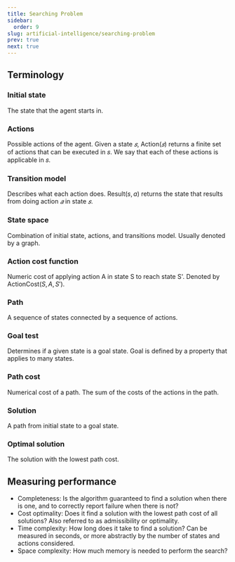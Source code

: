 ```yaml
---
title: Searching Problem
sidebar:
  order: 9
slug: artificial-intelligence/searching-problem
prev: true
next: true
---
```


## Terminology

### Initial state

The state that the agent starts in.

### Actions

Possible actions of the agent. Given a state $𝑠$,
$\text{Action}(𝑠)$ returns a finite set of actions that can be executed in
𝑠. We say that each of these actions is applicable in 𝑠.

### Transition model

Describes what each action does. $\text{Result}(s, a)$ returns the state that results from doing action $𝑎$
in state $𝑠$.

### State space

Combination of initial state, actions, and transitions model. Usually denoted by a graph.

### Action cost function

Numeric cost of applying action A in state S to reach state S'. Denoted by $\text{ActionCost}(S, A, S')$.

### Path

A sequence of states connected by a sequence of actions.

### Goal test

Determines if a given state is a goal state. Goal is defined by a property that applies to many states.

### Path cost

Numerical cost of a path. The sum of the costs of the actions in the path.

### Solution

A path from initial state to a goal state.

### Optimal solution

The solution with the lowest path cost.

## Measuring performance

- Completeness: Is the algorithm guaranteed to find a solution when there is one, and to correctly report failure when there is not?
- Cost optimality: Does it find a solution with the lowest path cost of all
solutions? Also referred to as admissibility or optimality.
- Time complexity: How long does it take to find a solution? Can be measured in seconds, or more abstractly by the number of states and
actions considered.
- Space complexity: How much memory is needed to perform the
search?
